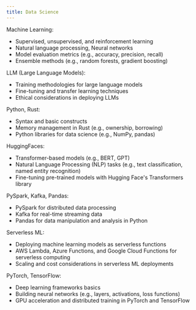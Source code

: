 ```yaml
---
title: Data Science
---
```


Machine Learning:

- Supervised, unsupervised, and reinforcement learning
- Natural language processing, Neural networks
- Model evaluation metrics (e.g., accuracy, precision, recall)
- Ensemble methods (e.g., random forests, gradient boosting)

LLM (Large Language Models):

- Training methodologies for large language models
- Fine-tuning and transfer learning techniques
- Ethical considerations in deploying LLMs

Python, Rust:

- Syntax and basic constructs
- Memory management in Rust (e.g., ownership, borrowing)
- Python libraries for data science (e.g., NumPy, pandas)

HuggingFaces:

- Transformer-based models (e.g., BERT, GPT)
- Natural Language Processing (NLP) tasks (e.g., text classification, named entity recognition)
- Fine-tuning pre-trained models with Hugging Face's Transformers library

PySpark, Kafka, Pandas:

- PySpark for distributed data processing
- Kafka for real-time streaming data
- Pandas for data manipulation and analysis in Python

Serverless ML:

- Deploying machine learning models as serverless functions
- AWS Lambda, Azure Functions, and Google Cloud Functions for serverless computing
- Scaling and cost considerations in serverless ML deployments

PyTorch, TensorFlow:

- Deep learning frameworks basics
- Building neural networks (e.g., layers, activations, loss functions)
- GPU acceleration and distributed training in PyTorch and TensorFlow
